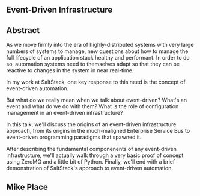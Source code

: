 ## Event-Driven Infrastructure


## Abstract 

As we move firmly into the era of highly-distributed systems with very
large numbers of systems to manage, new questions about how to manage the
full lifecycle of an application stack healthy and performant. In order to
do so, automation systems need to themselves adapt so that they can be
reactive to changes in the system in near real-time.

In my work at SaltStack, one key response to this need is the concept of
event-driven automation. 

But what do we really mean when we talk about event-driven? What's an
event and what do we do with them? What is the role of configuration
management in an event-driven infrastructure?

In this talk, we'll discuss the origins of an event-driven infrastructure
approach, from its origins in the much-maligned Enterprise Service Bus to
event-driven programming paradigms that spawned it.

After describing the fundamental componenents of any event-driven
infrastructure, we'll actually walk through a very basic proof of concept
using ZeroMQ and a little bit of Python. Finally, we'll end with a brief
demonstration of SaltStack's approach to event-driven automation.


## Mike Place
